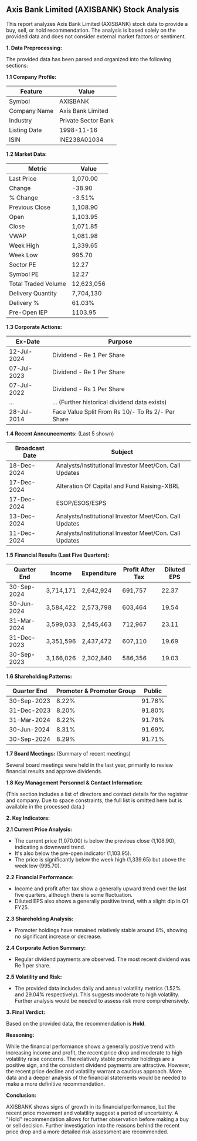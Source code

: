 ## Axis Bank Limited (AXISBANK) Stock Analysis

This report analyzes Axis Bank Limited (AXISBANK) stock data to provide a buy, sell, or hold recommendation.  The analysis is based solely on the provided data and does not consider external market factors or sentiment.

**1. Data Preprocessing:**

The provided data has been parsed and organized into the following sections:

**1.1 Company Profile:**

| Feature          | Value                     |
|-----------------|--------------------------|
| Symbol           | AXISBANK                  |
| Company Name     | Axis Bank Limited         |
| Industry         | Private Sector Bank       |
| Listing Date     | 1998-11-16                |
| ISIN             | INE238A01034              |


**1.2 Market Data:**

| Metric                | Value     |
|-----------------------|------------|
| Last Price            | 1,070.00   |
| Change                | -38.90     |
| % Change              | -3.51%     |
| Previous Close        | 1,108.90   |
| Open                  | 1,103.95   |
| Close                 | 1,071.85   |
| VWAP                  | 1,081.98   |
| Week High             | 1,339.65   |
| Week Low              | 995.70     |
| Sector PE             | 12.27      |
| Symbol PE             | 12.27      |
| Total Traded Volume  | 12,623,056 |
| Delivery Quantity     | 7,704,130  |
| Delivery %            | 61.03%     |
| Pre-Open IEP          | 1103.95    |


**1.3 Corporate Actions:**

| Ex-Date      | Purpose                                      |
|--------------|----------------------------------------------|
| 12-Jul-2024  | Dividend - Re 1 Per Share                     |
| 07-Jul-2023  | Dividend - Re 1 Per Share                     |
| 07-Jul-2022  | Dividend - Rs 1 Per Share                     |
| ...          | ... (Further historical dividend data exists) |
| 28-Jul-2014  | Face Value Split From Rs 10/- To Rs 2/- Per Share |


**1.4 Recent Announcements:** (Last 5 shown)

| Broadcast Date    | Subject                                           |
|--------------------|---------------------------------------------------|
| 18-Dec-2024       | Analysts/Institutional Investor Meet/Con. Call Updates |
| 17-Dec-2024       | Alteration Of Capital and Fund Raising-XBRL         |
| 17-Dec-2024       | ESOP/ESOS/ESPS                                     |
| 13-Dec-2024       | Analysts/Institutional Investor Meet/Con. Call Updates |
| 11-Dec-2024       | Analysts/Institutional Investor Meet/Con. Call Updates |


**1.5 Financial Results (Last Five Quarters):**

| Quarter End     | Income       | Expenditure  | Profit After Tax | Diluted EPS |
|-----------------|--------------|---------------|-------------------|-------------|
| 30-Sep-2024     | 3,714,171    | 2,642,924     | 691,757          | 22.37       |
| 30-Jun-2024     | 3,584,422    | 2,573,798     | 603,464          | 19.54       |
| 31-Mar-2024     | 3,599,033    | 2,545,463     | 712,967          | 23.11       |
| 31-Dec-2023     | 3,351,596    | 2,437,472     | 607,110          | 19.69       |
| 30-Sep-2023     | 3,166,026    | 2,302,840     | 586,356          | 19.03       |


**1.6 Shareholding Patterns:**

| Quarter End     | Promoter & Promoter Group | Public |
|-----------------|--------------------------|--------|
| 30-Sep-2023     | 8.22%                      | 91.78% |
| 31-Dec-2023     | 8.20%                      | 91.80% |
| 31-Mar-2024     | 8.22%                      | 91.78% |
| 30-Jun-2024     | 8.31%                      | 91.69% |
| 30-Sep-2024     | 8.29%                      | 91.71% |


**1.7 Board Meetings:** (Summary of recent meetings)

Several board meetings were held in the last year, primarily to review financial results and approve dividends.


**1.8 Key Management Personnel & Contact Information:**

(This section includes a list of directors and contact details for the registrar and company.  Due to space constraints, the full list is omitted here but is available in the processed data.)


**2. Key Indicators:**

**2.1 Current Price Analysis:**

* The current price (1,070.00) is below the previous close (1,108.90), indicating a downward trend.
* It's also below the pre-open indicator (1,103.95).
* The price is significantly below the week high (1,339.65) but above the week low (995.70).

**2.2 Financial Performance:**

* Income and profit after tax show a generally upward trend over the last five quarters, although there is some fluctuation.
* Diluted EPS also shows a generally positive trend, with a slight dip in Q1 FY25.

**2.3 Shareholding Analysis:**

* Promoter holdings have remained relatively stable around 8%, showing no significant increase or decrease.

**2.4 Corporate Action Summary:**

* Regular dividend payments are observed.  The most recent dividend was Re 1 per share.

**2.5 Volatility and Risk:**

* The provided data includes daily and annual volatility metrics (1.52% and 29.04% respectively).  This suggests moderate to high volatility.  Further analysis would be needed to assess risk more comprehensively.

**3. Final Verdict:**

Based on the provided data, the recommendation is **Hold**.

**Reasoning:**

While the financial performance shows a generally positive trend with increasing income and profit, the recent price drop and moderate to high volatility raise concerns.  The relatively stable promoter holdings are a positive sign, and the consistent dividend payments are attractive. However, the recent price decline and volatility warrant a cautious approach.  More data and a deeper analysis of the financial statements would be needed to make a more definitive recommendation.

**Conclusion:**

AXISBANK shows signs of growth in its financial performance, but the recent price movement and volatility suggest a period of uncertainty.  A "Hold" recommendation allows for further observation before making a buy or sell decision.  Further investigation into the reasons behind the recent price drop and a more detailed risk assessment are recommended.
